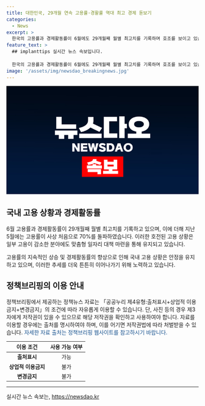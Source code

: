 ```yaml
---
title: 대한민국, 29개월 연속 고용률·경활률 역대 최고 경제 돋보기
categories:
  - News
excerpt: >
  한국의 고용률과 경제활동률이 6월에도 29개월째 월별 최고치를 기록하며 호조를 보이고 있습니다. 특히, 5월에는 사상 처음으로 고용률이 70%를 돌파하는 기록을 세우기도 했습니다. 정부는 일부 고용감소 분야에 맞춤형 일자리 대책을 마련하여 고용 호조세를 이어가고 있습니다.
feature_text: >
  ## implanttips 실시간 뉴스 속보입니다.

  한국의 고용률과 경제활동률이 6월에도 29개월째 월별 최고치를 기록하며 호조를 보이고 있습니다. 특히, 5월에는 사상 처음으로 고용률이 70%를 돌파하는 기록을 세우기도 했습니다. 정부는 일부 고용감소 분야에 맞춤형 일자리 대책을 마련하여 고용 호조세를 이어가고 있습니다.
image: '/assets/img/newsdao_breakingnews.jpg'
---
```


<p><img src="/assets/img/newsdao_breakingnews.jpg" alt="implanttips 속보" /></p>

<h2 data-ke-size="size26">국내 고용 상황과 경제활동률</h2>

<p data-ke-size="size16">6월 고용률과 경제활동률이 29개월째 월별 최고치를 기록하고 있으며, 이에 더해 지난 5월에는 고용률이 사상 처음으로 70%를 돌파하였습니다. 이러한 호전된 고용 상황은 일부 고용이 감소한 분야에도 맞춤형 일자리 대책 마련을 통해 유지되고 있습니다.</p>

<p data-ke-size="size16">고용률의 지속적인 상승 및 경제활동률의 향상으로 인해 국내 고용 상황은 안정을 유지하고 있으며, 이러한 추세를 더욱 튼튼히 이어나가기 위해 노력하고 있습니다.</p>

<h2 data-ke-size="size26">정책브리핑의 이용 안내</h2>

<p data-ke-size="size16">정책브리핑에서 제공하는 정책뉴스 자료는 「공공누리 제4유형:출처표시+상업적 이용금지+변경금지」의 조건에 따라 자유롭게 이용할 수 있습니다. 단, 사진 등의 경우 제3자에게 저작권이 있을 수 있으므로 해당 저작권을 확인하고 사용하여야 합니다. 자료를 이용할 경우에는 출처를 명시하여야 하며, 이를 어기면 저작권법에 따라 처벌받을 수 있습니다. <span style="color: #1a5490;">자세한 자료 출처는 정책브리핑 웹사이트를 참고하시기 바랍니다.</span></p>

<table>
    <thead>
        <tr>
            <th style="text-align: center;">이용 조건</th>
            <th style="text-align: center;">사용 가능 여부</th>
        </tr>
    </thead>
    <tbody>
        <tr>
            <td style="text-align: center; height: 17px;"><b>출처표시</b></td>
            <td style="text-align: center; height: 17px;">가능</td>
        </tr>
        <tr>
            <td style="text-align: center; height: 17px;"><b>상업적 이용금지</b></td>
            <td style="text-align: center; height: 17px;">불가</td>
        </tr>
        <tr>
            <td style="text-align: center; height: 17px;"><b>변경금지</b></td>
            <td style="text-align: center; height: 17px;">불가</td>
        </tr>
    </tbody>
</table>

<p><hr></p>
실시간 뉴스 속보는, <a href="https://newsdao.kr" rel="dofollow">https://newsdao.kr</a>


